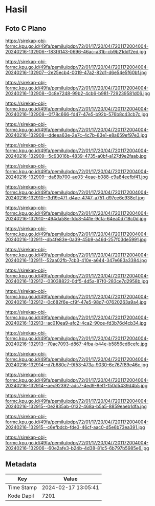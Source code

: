 # Hasil

## Foto C Plano

https://sirekap-obj-formc.kpu.go.id/49fa/pemilu/pdpr/72/01/17/20/04/7201172004004-20240216-132906--183f6143-0696-46ac-a31b-cb9b21ddf2ed.jpg

https://sirekap-obj-formc.kpu.go.id/49fa/pemilu/pdpr/72/01/17/20/04/7201172004004-20240216-132907--2e25ecb4-0019-47a2-82d1-d6e54e5f60bf.jpg

https://sirekap-obj-formc.kpu.go.id/49fa/pemilu/pdpr/72/01/17/20/04/7201172004004-20240216-132908--0c8e7248-99b2-4cb6-b981-729239581d06.jpg

https://sirekap-obj-formc.kpu.go.id/49fa/pemilu/pdpr/72/01/17/20/04/7201172004004-20240216-132908--0f78c666-fd47-47e5-b92b-576b8c43cb7c.jpg

https://sirekap-obj-formc.kpu.go.id/49fa/pemilu/pdpr/72/01/17/20/04/7201172004004-20240216-132908--ddeea63e-2e7c-4c7b-83e1-e8a659ef97e3.jpg

https://sirekap-obj-formc.kpu.go.id/49fa/pemilu/pdpr/72/01/17/20/04/7201172004004-20240216-132909--5c93016b-4839-4735-a0bf-a127d9e2faab.jpg

https://sirekap-obj-formc.kpu.go.id/49fa/pemilu/pdpr/72/01/17/20/04/7201172004004-20240216-132909--da69b700-ae03-4eae-b088-c9a84eefbf41.jpg

https://sirekap-obj-formc.kpu.go.id/49fa/pemilu/pdpr/72/01/17/20/04/7201172004004-20240216-132910--3d19c47f-d4ae-4747-a751-d97ee6c938ef.jpg

https://sirekap-obj-formc.kpu.go.id/49fa/pemilu/pdpr/72/01/17/20/04/7201172004004-20240216-132910--494da58e-fdc8-441e-9c1a-64ea0d718c0d.jpg

https://sirekap-obj-formc.kpu.go.id/49fa/pemilu/pdpr/72/01/17/20/04/7201172004004-20240216-132911--db4fe83e-0a39-45b9-a46d-257f03de5991.jpg

https://sirekap-obj-formc.kpu.go.id/49fa/pemilu/pdpr/72/01/17/20/04/7201172004004-20240216-132911--52aa02fb-7cb3-410e-a644-347e683a3384.jpg

https://sirekap-obj-formc.kpu.go.id/49fa/pemilu/pdpr/72/01/17/20/04/7201172004004-20240216-132912--03038822-0df5-4d5a-87f0-283ce7d2958b.jpg

https://sirekap-obj-formc.kpu.go.id/49fa/pemilu/pdpr/72/01/17/20/04/7201172004004-20240216-132912--0c682f6e-cf9f-47e5-98d7-07620263a9a4.jpg

https://sirekap-obj-formc.kpu.go.id/49fa/pemilu/pdpr/72/01/17/20/04/7201172004004-20240216-132913--ac010ea9-afc2-4ca2-90ce-fd3b76d4cb34.jpg

https://sirekap-obj-formc.kpu.go.id/49fa/pemilu/pdpr/72/01/17/20/04/7201172004004-20240216-132913--70ac7093-d867-4fba-b44e-b5856cd6cefc.jpg

https://sirekap-obj-formc.kpu.go.id/49fa/pemilu/pdpr/72/01/17/20/04/7201172004004-20240216-132914--d7b680c7-9f53-473a-9030-6e767f89e46c.jpg

https://sirekap-obj-formc.kpu.go.id/49fa/pemilu/pdpr/72/01/17/20/04/7201172004004-20240216-132914--aec92392-adc7-4ed9-8ef1-150d5439d4b5.jpg

https://sirekap-obj-formc.kpu.go.id/49fa/pemilu/pdpr/72/01/17/20/04/7201172004004-20240216-132915--0e2835ab-0132-468a-b5a5-8859eaeb1dfa.jpg

https://sirekap-obj-formc.kpu.go.id/49fa/pemilu/pdpr/72/01/17/20/04/7201172004004-20240216-132915--c6efbdcb-fde3-46cf-aac0-d5e6b73ea391.jpg

https://sirekap-obj-formc.kpu.go.id/49fa/pemilu/pdpr/72/01/17/20/04/7201172004004-20240216-132906--60e2afe3-b24b-4d38-81c5-6b797b5985e6.jpg


## Metadata

| Key        | Value               |
| ---------- | ------------------- |
| Time Stamp | 2024-02-17 13:05:41 |
| Kode Dapil | 7201                |



